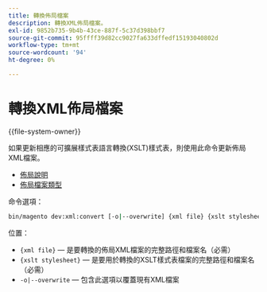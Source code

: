 ```yaml
---
title: 轉換佈局檔案
description: 轉換XML佈局檔案。
exl-id: 9852b735-9b4b-43ce-887f-5c37d398bbf7
source-git-commit: 95ffff39d82cc9027fa633dffedf15193040802d
workflow-type: tm+mt
source-wordcount: '94'
ht-degree: 0%

---
```


# 轉換XML佈局檔案

{{file-system-owner}}

如果更新相應的可擴展樣式表語言轉換(XSLT)樣式表，則使用此命令更新佈局XML檔案。

- [佈局說明](https://developer.adobe.com/commerce/frontend-core/guide/layouts/xml-instructions/)
- [佈局檔案類型](https://developer.adobe.com/commerce/frontend-core/guide/layouts/types/)

命令選項：

```bash
bin/magento dev:xml:convert [-o|--overwrite] {xml file} {xslt stylesheet}
```

位置：

- `{xml file}` — 是要轉換的佈局XML檔案的完整路徑和檔案名（必需）
- `{xslt stylesheet}` — 是要用於轉換的XSLT樣式表檔案的完整路徑和檔案名（必需）
- `-o|--overwrite` — 包含此選項以覆蓋現有XML檔案
